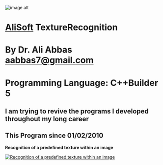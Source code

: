 ![image alt](https://github.com/aabbas77-web/AliSoft/blob/main/AliSoft128Transparent.png)
# [AliSoft](https://hodhods.com) TextureRecognition
# By Dr. Ali Abbas aabbas7@gmail.com
# Programming Language: C++Builder 5
## I am trying to revive the programs I developed throughout my long career
## This Program since 01/02/2010

**Recognition of a predefined texture within an image**

[![Recognition of a predefined texture within an image](https://github.com/aabbas77-web/ExtChanger/releases/download/FirstRelease/ExtChangerVideo.png)](https://www.youtube.com/watch?v=eISjYLcyif0)


